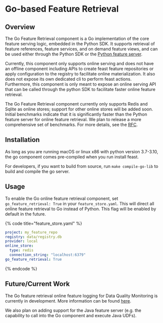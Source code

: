 # Go-based Feature Retrieval

## Overview

The Go Feature Retrieval component is a Go implementation of the core feature serving logic, embedded in the Python SDK. It supports retrieval of feature references, feature services, and on demand feature views, and can be used either through the Python SDK or the [Python feature server](local-feature-server.md).

Currently, this component only supports online serving and does not have an offline component including APIs to create feast feature repositories or apply configuration to the registry to facilitate online materialization. It also does not expose its own dedicated cli to perform feast actions. Furthermore, this component is only meant to expose an online serving API that can be called through the python SDK to facilitate faster online feature retrieval.

The Go Feature Retrieval component currently only supports Redis and Sqlite as online stores; support for other online stores will be added soon. Initial benchmarks indicate that it is significantly faster than the Python feature server for online feature retrieval. We plan to release a more comprehensive set of benchmarks. For more details, see the [RFC](https://docs.google.com/document/d/1Lgqv6eWYFJgQ7LA_jNeTh8NzOPhqI9kGTeyESRpNHnE).

## Installation

As long as you are running macOS or linux x86 with python version 3.7-3.10, the go component comes pre-compiled when you run install feast.

For developers, if you want to build from source, run `make compile-go-lib` to build and compile the go server.

## Usage

To enable the Go online feature retrieval component, set `go_feature_retrieval: True` in your `feature_store.yaml`. This will direct all online feature retrieval to Go instead of Python. This flag will be enabled by default in the future.

{% code title="feature_store.yaml" %}
```yaml
project: my_feature_repo
registry: data/registry.db
provider: local
online_store:
  type: redis
  connection_string: "localhost:6379"
go_feature_retrieval: True
```
{% endcode %}

## Future/Current Work

The Go feature retrieval online feature logging for Data Quality Monitoring is currently in development. More information can be found [here](https://docs.google.com/document/d/110F72d4NTv80p35wDSONxhhPBqWRwbZXG4f9mNEMd98/edit#heading=h.9gaqqtox9jg6).

We also plan on adding support for the Java feature server (e.g. the capability to call into the Go component and execute Java UDFs).

